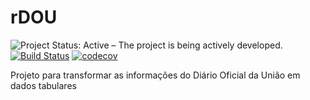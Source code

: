 # rDOU

![Project Status: Active – The project is being actively developed.](http://www.repostatus.org/badges/latest/active.svg)
[![Build Status](https://travis-ci.org/projdiario/rDOU.svg?branch=master)](https://travis-ci.org/projdiario/rDOU)
[![codecov](https://codecov.io/gh/projdiario/rDOU/branch/master/graph/badge.svg)](https://codecov.io/gh/projdiario/rDOU)


Projeto para transformar as informações do Diário Oficial da União em dados tabulares

